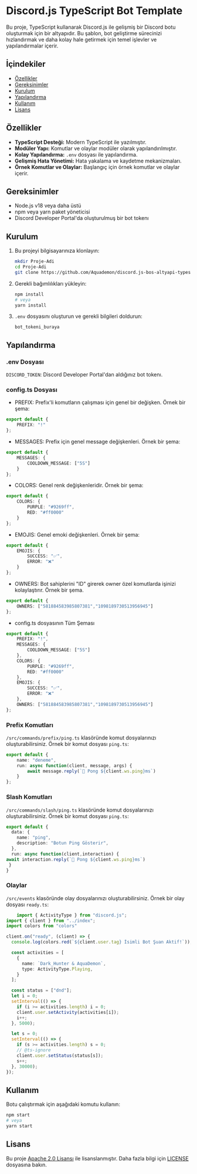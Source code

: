 # Discord.js TypeScript Bot Template

Bu proje, TypeScript kullanarak Discord.js ile gelişmiş bir Discord botu oluşturmak için bir altyapıdır. Bu şablon, bot geliştirme sürecinizi hızlandırmak ve daha kolay hale getirmek için temel işlevler ve yapılandırmalar içerir.

## İçindekiler

-   [Özellikler](#özellikler)
-   [Gereksinimler](#gereksinimler)
-   [Kurulum](#kurulum)
-   [Yapılandırma](#yapılandırma)
-   [Kullanım](#kullanım)
-   [Lisans](#lisans)

## Özellikler

-   **TypeScript Desteği:** Modern TypeScript ile yazılmıştır.
-   **Modüler Yapı:** Komutlar ve olaylar modüler olarak yapılandırılmıştır.
-   **Kolay Yapılandırma:** `.env` dosyası ile yapılandırma.
-   **Gelişmiş Hata Yönetimi:** Hata yakalama ve kaydetme mekanizmaları.
-   **Örnek Komutlar ve Olaylar:** Başlangıç için örnek komutlar ve olaylar içerir.

## Gereksinimler

-   Node.js v18 veya daha üstü
-   npm veya yarn paket yöneticisi
-   Discord Developer Portal'da oluşturulmuş bir bot tokenı

## Kurulum

1. Bu projeyi bilgisayarınıza klonlayın:

    ```bash
    mkdir Proje-Adi
    cd Proje-Adi
    git clone https://github.com/Aquademon/discord.js-bos-altyapi-typescript.git .
    ```

2. Gerekli bağımlılıkları yükleyin:

    ```bash
    npm install
    # veya
    yarn install
    ```

3. `.env` dosyasını oluşturun ve gerekli bilgileri doldurun:
    ```env
    bot_tokeni_buraya
    ```

## Yapılandırma

### .env Dosyası

`DISCORD_TOKEN`: Discord Developer Portal'dan aldığınız bot tokenı.

### config.ts Dosyası

- PREFIX: Prefix'li komutların çalışması için genel bir değişken. Örnek bir şema:
```ts
export default {
    PREFIX: "!"
};
```

- MESSAGES: Prefix için genel message değişkenleri. Örnek bir şema:
```ts
export default {
    MESSAGES: {
        COOLDOWN_MESSAGE: ["5S"]
    }
};
```

- COLORS: Genel renk değişkenleridir. Örnek bir şema:
```ts
export default {
    COLORS: {
        PURPLE: "#9269ff",
        RED: "#ff0000"
    }
};
```

- EMOJIS: Genel emoki değişkenleri. Örnek bir şema:
```ts
export default {
    EMOJIS: {
        SUCCESS: "✅",
        ERROR: "❌"
    }
};
```

- OWNERS: Bot sahiplerini "ID" girerek owner özel komutlarda işinizi kolaylaştırır. Örnek bir şema.
```ts
export default {
    OWNERS: ["581884583985807381","1098189730513956945"]
};
```

- config.ts dosyasının Tüm Şeması
```ts
export default {
    PREFIX: "!",
    MESSAGES: {
        COOLDOWN_MESSAGE: ["5S"]
    },
    COLORS: {
        PURPLE: "#9269ff",
        RED: "#ff0000"
    },
    EMOJIS: {
        SUCCESS: "✅",
        ERROR: "❌"
    },
    OWNERS: ["581884583985807381","1098189730513956945"]
};
```

### Prefix Komutları
`/src/commands/prefix/ping.ts` klasöründe komut dosyalarınızı oluşturabilirsiniz. Örnek bir komut dosyası `ping.ts`:

```typescript
export default {
    name: "deneme",
    run: async function(client, message, args) {
        await message.reply(`🏓 Pong ${client.ws.ping}ms`)
    }
};
```

### Slash Komutları
`/src/commands/slash/ping.ts` klasöründe komut dosyalarınızı oluşturabilirsiniz. Örnek bir komut dosyası `ping.ts`:

```typescript
export default {
  data: {
    name: "ping",
    description: "Botun Ping Gösterir",
  },
  run: async function(client,interaction) {
await interaction.reply(`🏓 Pong ${client.ws.ping}ms`)
 }
}
```

### Olaylar

`/src/events` klasöründe olay dosyalarınızı oluşturabilirsiniz. Örnek bir olay dosyası `ready.ts`:

```typescript
    import { ActivityType } from "discord.js";
import { client } from "../index";
import colors from "colors"

client.on("ready", (client) => {
  console.log(colors.red(`${client.user.tag} İsimli Bot Şuan Aktif!`));

  const activities = [
    {
      name: `Dark_Hunter & AquaDemon`,
      type: ActivityType.Playing,
    }
  ];

  const status = ["dnd"];
  let i = 0;
  setInterval(() => {
    if (i >= activities.length) i = 0;
    client.user.setActivity(activities[i]);
    i++;
  }, 5000);

  let s = 0;
  setInterval(() => {
    if (s >= activities.length) s = 0;
    // @ts-ignore
    client.user.setStatus(status[s]);
    s++;
  }, 30000);
});
```

## Kullanım

Botu çalıştırmak için aşağıdaki komutu kullanın:

```bash
npm start
# veya
yarn start
```

## Lisans

Bu proje [Apache 2.0 Lisansı](LICENSE) ile lisanslanmıştır. Daha fazla bilgi için [LICENSE](LICENSE) dosyasına bakın.
